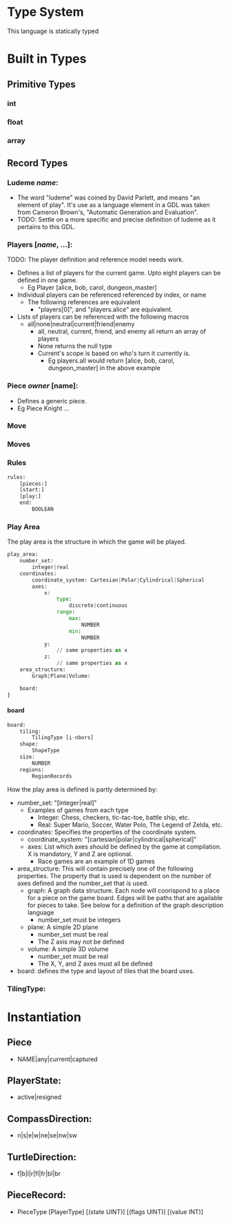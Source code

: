 # Type System
This language is statically typed

# Built in Types
## Primitive Types
### int
### float
### array

## Record Types
### Ludeme _name_:
* The word "ludeme" was coined by David Parlett, and means "an element of play".  It's use as a language element in a GDL was taken from Cameron Brown's, "Automatic Generation and Evaluation".
* TODO: Settle on a more specific and precise definition of ludeme as it pertains to this GDL.


### Players [_name_, ...]: 
TODO: The player definition and reference model needs work.
* Defines a list of players for the current game.  Upto eight players can be defined in one game.
    * Eg Player [alice, bob, carol, dungeon_master]
* Individual players can be referenced referenced by index, or name
    * The following references are equivalent
        * "players[0]", and "players.alice" are equivalent.
* Lists of players can be referenced with the following macros
    * all|none|neutral|current|friend|enemy
        * all, neutral, current, friend, and enemy all return an array of players
        * None returns the null type
        * Current's scope is based on who's turn it currently is.
            * Eg players.all would return [alice, bob, carol, dungeon_master] in the above example

### Piece _owner_ [name]:
* Defines a generic piece.
* Eg Piece Knight ...

### Move


### Moves

### Rules

```python
rules: 
    [pieces:]
    [start:]
    [play:]
    end:
        BOOLEAN
```

### Play Area
The play area is the structure in which the game will be played.

```python
play_area: 
    number_set: 
        integer|real
    coordinates: 
        coordinate_system: Cartesian|Polar|Cylindrical|Spherical
        axes: 
            x: 
                type: 
                    discrete|continuous
                range:
                    max: 
                        NUMBER
                    min:
                        NUMBER
            y: 
                // same properties as x
            z:    
                // same properties as x
    area_structure: 
        Graph|Plane|Volume:

    board:
}
```

#### board
```python
board: 
    tiling: 
        TilingType [i-nbors]
    shape: 
        ShapeType
    size: 
        NUMBER
    regions: 
        RegionRecords
```

How the play area is defined is partly determined by:
* number_set: "[integer|real]"
    * Examples of games from each type
        * Integer: Chess, checkers, tic-tac-toe, battle ship, etc.
        * Real: Super Mario, Soccer, Water Polo, The Legend of Zelda, etc.
* coordinates: Specifies the properties of the coordinate system.
    * coordinate_system: "[cartesian|polar|cylindrical|spherical]"
    * axes: List which axes should be defined by the game at compilation.  X is mandatory, Y and Z are optional.
        * Race games are an example of 1D games
* area\_structure: This will contain precisely one of the following properties.  The property that is used is dependent on the number of axes defined and the number\_set that is used.
    * graph: A graph data structure.  Each node will coorispond to a place for a piece on the game board.  Edges will be paths that are agailable for pieces to take.  See below for a definition of the graph description language
        * number_set must be integers
    * plane: A simple 2D plane
        * number_set must be real
        * The Z axis may not be defined
    * volume: A simple 3D volume
        * number_set must be real
        * The X, Y, and Z axes must all be defined
* board: defines the type and layout of tiles that the board uses.
### TilingType:


# Instantiation
## Piece
* NAME|any|current|captured

## PlayerState:
* active|resigned

## CompassDirection:
* n|s|e|w|ne|se|nw|sw

## TurtleDirection:
* f|b|l|r|fl|fr|bl|br
    
## PieceRecord:
* PieceType [PlayerType] [(state UINT)] [(flags UINT)] [(value INT)]
